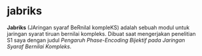 # jabriks

**Jabriks** (JAringan syaraf BeRnilaI kompleKS) adalah sebuah modul untuk jaringan syarat tiruan bernilai kompleks. Dibuat saat mengerjakan penelitian S1 saya dengan judul *Pengaruh Phase-Encoding Bijektif pada Jaringan Syaraf Bernilai Kompleks*.